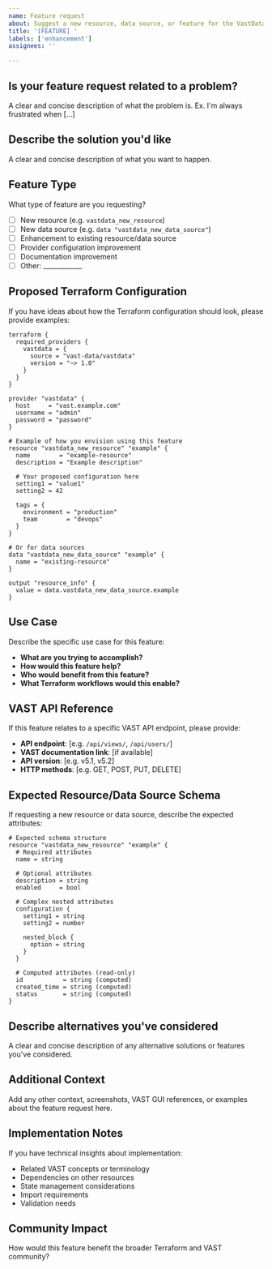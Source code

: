 ```yaml
---
name: Feature request
about: Suggest a new resource, data source, or feature for the VastData Terraform Provider
title: '[FEATURE] '
labels: ['enhancement']
assignees: ''

---
```


## Is your feature request related to a problem?

A clear and concise description of what the problem is. Ex. I'm always frustrated when [...]

## Describe the solution you'd like

A clear and concise description of what you want to happen.

## Feature Type

What type of feature are you requesting?

- [ ] New resource (e.g. `vastdata_new_resource`)
- [ ] New data source (e.g. `data "vastdata_new_data_source"`)
- [ ] Enhancement to existing resource/data source
- [ ] Provider configuration improvement
- [ ] Documentation improvement
- [ ] Other: ____________

## Proposed Terraform Configuration

If you have ideas about how the Terraform configuration should look, please provide examples:

```hcl
terraform {
  required_providers {
    vastdata = {
      source = "vast-data/vastdata"
      version = "~> 1.0"
    }
  }
}

provider "vastdata" {
  host     = "vast.example.com"
  username = "admin"
  password = "password"
}

# Example of how you envision using this feature
resource "vastdata_new_resource" "example" {
  name        = "example-resource"
  description = "Example description"
  
  # Your proposed configuration here
  setting1 = "value1"
  setting2 = 42
  
  tags = {
    environment = "production"
    team        = "devops"
  }
}

# Or for data sources
data "vastdata_new_data_source" "example" {
  name = "existing-resource"
}

output "resource_info" {
  value = data.vastdata_new_data_source.example
}
```

## Use Case

Describe the specific use case for this feature:

- **What are you trying to accomplish?**
- **How would this feature help?**
- **Who would benefit from this feature?**
- **What Terraform workflows would this enable?**

## VAST API Reference

If this feature relates to a specific VAST API endpoint, please provide:

- **API endpoint**: [e.g. `/api/views/`, `/api/users/`]
- **VAST documentation link**: [if available]
- **API version**: [e.g. v5.1, v5.2]
- **HTTP methods**: [e.g. GET, POST, PUT, DELETE]

## Expected Resource/Data Source Schema

If requesting a new resource or data source, describe the expected attributes:

```hcl
# Expected schema structure
resource "vastdata_new_resource" "example" {
  # Required attributes
  name = string
  
  # Optional attributes
  description = string
  enabled     = bool
  
  # Complex nested attributes
  configuration {
    setting1 = string
    setting2 = number
    
    nested_block {
      option = string
    }
  }
  
  # Computed attributes (read-only)
  id           = string (computed)
  created_time = string (computed)
  status       = string (computed)
}
```

## Describe alternatives you've considered

A clear and concise description of any alternative solutions or features you've considered.

## Additional Context

Add any other context, screenshots, VAST GUI references, or examples about the feature request here.

## Implementation Notes

If you have technical insights about implementation:

- Related VAST concepts or terminology
- Dependencies on other resources
- State management considerations
- Import requirements
- Validation needs

## Community Impact

How would this feature benefit the broader Terraform and VAST community? 